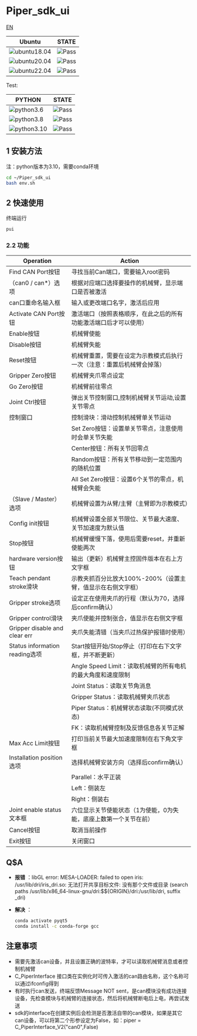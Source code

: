 # Piper_sdk_ui

[EN](README(EN).md)

|Ubuntu |STATE|
|---|---|
|![ubuntu18.04](https://img.shields.io/badge/Ubuntu-18.04-orange.svg)|![Pass](https://img.shields.io/badge/Pass-blue.svg)|
|![ubuntu20.04](https://img.shields.io/badge/Ubuntu-20.04-orange.svg)|![Pass](https://img.shields.io/badge/Pass-blue.svg)|
|![ubuntu22.04](https://img.shields.io/badge/Ubuntu-22.04-orange.svg)|![Pass](https://img.shields.io/badge/Pass-blue.svg)|

Test:

|PYTHON |STATE|
|---|---|
|![python3.6](https://img.shields.io/badge/Python-3.6-blue.svg)|![Pass](https://img.shields.io/badge/Pass-blue.svg)|
|![python3.8](https://img.shields.io/badge/Python-3.8-blue.svg)|![Pass](https://img.shields.io/badge/Pass-blue.svg)|
|![python3.10](https://img.shields.io/badge/Python-3.10-blue.svg)|![Pass](https://img.shields.io/badge/Pass-blue.svg)|

## 1 安装方法

注：python版本为3.10，需要conda环境

```bash
cd ~/Piper_sdk_ui
bash env.sh
```

## 2 快速使用

终端运行

```bash
pui
```

### 2.2 功能

|Operation |Action|
|---|---|
|Find CAN Port按钮|寻找当前Can端口，需要输入root密码|
|（can0 / can*）选项|根据对应端口选择要操作的机械臂，显示端口是否被激活|
|can口重命名输入框|输入或更改端口名字，激活后应用|
|Activate CAN Port按钮|激活端口（按照表格顺序，在此之后的所有功能激活端口后才可以使用）|
|Enable按钮|机械臂使能|
|Disable按钮|机械臂失能|
|Reset按钮|机械臂重置，需要在设定为示教模式后执行一次（注意：重置后机械臂会掉落）|
|Gripper Zero按钮|机械臂夹爪零点设定|
|Go Zero按钮|机械臂前往零点|
|Joint Ctrl按钮|弹出关节控制窗口,控制机械臂关节运动,设置关节零点|
|控制窗口|控制滑块：滑动控制机械臂单关节运动|
| |Set Zero按钮：设置单关节零点，注意使用时会单关节失能|
| |Center按钮：所有关节回零点|
| |Random按钮：所有关节移动到一定范围内的随机位置|
| |All Set Zero按钮：设置6个关节的零点，机械臂会失能|
|（Slave / Master）选项|机械臂设置为从臂/主臂（主臂即为示教模式）|
|Config init按钮|机械臂设置全部关节限位、关节最大速度、关节加速度为默认值|
|Stop按钮|机械臂缓慢下落，使用后需要reset，并重新使能两次|
|hardware version按钮|输出（更新）机械臂主控固件版本在右上方文字框|
|Teach pendant stroke滑块|示教夹抓百分比放大100%-200%（设置主臂，值显示在右侧文字框）|
|Gripper stroke选项|设定正在使用夹爪的行程（默认为70，选择后confirm确认）|
|Gripper control滑块|夹爪使能并控制张合，值显示在右侧文字框|
|Gripper disable and clear err|夹爪失能清错（当夹爪过热保护报错时使用）|
|Status information reading选项|Start按钮开始/Stop停止（打印在右下文字框，并不断更新）|
| |Angle Speed Limit：读取机械臂的所有电机的最大角度和速度限制|
| |Joint Status：读取关节角消息|
| |Gripper Status：读取机械臂夹爪状态|
| |Piper Status：机械臂状态读取(不同模式状态)|
| |FK：读取机械臂控制及反馈信息各关节正解|
|Max Acc Limit按钮|打印当前关节最大加速度限制在右下角文字框|
|Installation position选项|选择机械臂安装方向（选择后confirm确认）|
| |Parallel：水平正装|
| |Left：侧装左|
| |Right：侧装右|
|Joint enable status 文本框|六位显示关节使能状态（1为使能，0为失能，底座上数第一个关节在前）|
|Cancel按钮|取消当前操作|
|Exit按钮|关闭窗口|

## Q$A

- **报错** ：libGL error: MESA-LOADER: failed to open iris: /usr/lib/dri/iris_dri.so: 无法打开共享目标文件: 没有那个文件或目录 (search paths /usr/lib/x86_64-linux-gnu/dri:\$${ORIGIN}/dri:/usr/lib/dri, suffix _dri)

- **解决** ：

    ```bash
    conda activate pyqt5
    conda install -c conda-forge gcc
    ```

## 注意事项

- 需要先激活can设备，并且设置正确的波特率，才可以读取机械臂消息或者控制机械臂
- C_PiperInterface 接口类在实例化时可传入激活的can路由名称，这个名称可以通过ifconfig得到
- 有时执行can发送，终端反馈Message NOT sent，是can模块没有成功连接设备，先检查模块与机械臂的连接状态，然后将机械臂断电后上电，再尝试发送
- sdk的interface在创建实例后会检测是否激活自带的can模块，如果是其它can设备，可以将第二个形参设定为False，如：piper = C_PiperInterface_V2("can0",False)
